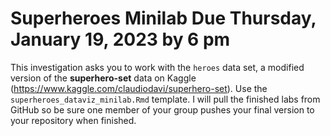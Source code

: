 # Superheroes Minilab Due Thursday, January 19, 2023 by 6 pm

This investigation asks you to work with the `heroes` data set, a modified version of the **superhero-set** data on Kaggle (https://www.kaggle.com/claudiodavi/superhero-set). Use the `superheroes_dataviz_minilab.Rmd` template. I will pull the finished labs from GitHub so be sure one member of your group pushes your final version to your repository when finished.

